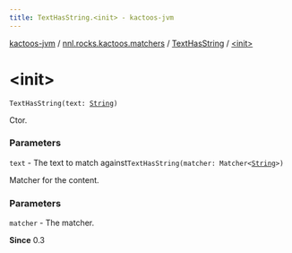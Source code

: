 ```yaml
---
title: TextHasString.<init> - kactoos-jvm
---
```


[kactoos-jvm](../../index.html) / [nnl.rocks.kactoos.matchers](../index.html) / [TextHasString](index.html) / [&lt;init&gt;](./-init-.html)

# &lt;init&gt;

`TextHasString(text: `[`String`](https://kotlinlang.org/api/latest/jvm/stdlib/kotlin/-string/index.html)`)`

Ctor.

### Parameters

`text` - The text to match against`TextHasString(matcher: Matcher<`[`String`](https://kotlinlang.org/api/latest/jvm/stdlib/kotlin/-string/index.html)`>)`

Matcher for the content.

### Parameters

`matcher` - The matcher.

**Since**
0.3

